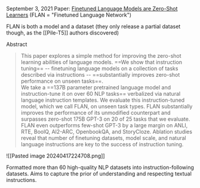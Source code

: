 September 3, 2021
Paper: [Finetuned Language Models are Zero-Shot Learners](https://arxiv.org/abs/2109.01652) (FLAN = "Finetuned Language Network")

FLAN is both a model and a dataset (they only release a partial dataset though, as the [[Pile-T5]] authors discovered)

Abstract
> This paper explores a simple method for improving the zero-shot learning abilities of language models. ==We show that instruction tuning== -- finetuning language models on a collection of tasks described via instructions -- ==substantially improves zero-shot performance on unseen tasks==.  
> We take a ==137B parameter pretrained language model and instruction-tune it on over 60 NLP tasks== verbalized via natural language instruction templates. We evaluate this instruction-tuned model, which we call FLAN, on unseen task types. FLAN substantially improves the performance of its unmodified counterpart and surpasses zero-shot 175B GPT-3 on 20 of 25 tasks that we evaluate. FLAN even outperforms few-shot GPT-3 by a large margin on ANLI, RTE, BoolQ, AI2-ARC, OpenbookQA, and StoryCloze. Ablation studies reveal that number of finetuning datasets, model scale, and natural language instructions are key to the success of instruction tuning.

![[Pasted image 20240417224708.png]]

Formatted more than 60 high-quality NLP datasets into instruction-following datasets. Aims to capture the prior of understanding and respecting textual instructions.
